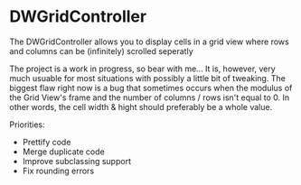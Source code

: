 DWGridController
================

The DWGridController allows you to display cells in a grid view where rows and columns can be (infinitely) scrolled seperatly

The project is a work in progress, so bear with me... It is, however, very much usuable for most situations with possibly a little bit of tweaking. The biggest flaw right now is a bug that sometimes occurs when the modulus of the Grid View's frame and the number of columns / rows isn't equal to 0. In other words, the cell width & hight should preferably be a whole value. 

Priorities:
- Prettify code
- Merge duplicate code
- Improve subclassing support
- Fix rounding errors